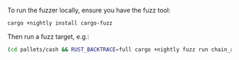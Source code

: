
To run the fuzzer locally, ensure you have the fuzz tool:

```bash
cargo +nightly install cargo-fuzz
```

Then run a fuzz target, e.g.:

```bash
(cd pallets/cash && RUST_BACKTRACE=full cargo +nightly fuzz run chain_account_from_str_fuzz)
```
